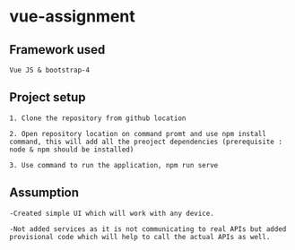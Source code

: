 # vue-assignment

## Framework used
```
Vue JS & bootstrap-4
```

## Project setup
```
1. Clone the repository from github location

2. Open repository location on command promt and use npm install command, this will add all the preoject dependencies (prerequisite : node & npm should be installed)

3. Use command to run the application, npm run serve
```

## Assumption
```
-Created simple UI which will work with any device.

-Not added services as it is not communicating to real APIs but added provisional code which will help to call the actual APIs as well.
```
